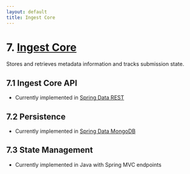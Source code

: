```yaml
---
layout: default
title: Ingest Core
---
```

# 7. [Ingest Core](https://github.com/HumanCellAtlas/ingest-core)

Stores and retrieves metadata information and tracks submission state.

## 7.1 Ingest Core API
* Currently implemented in [Spring Data REST](https://projects.spring.io/spring-data-rest/)

## 7.2 Persistence
* Currently implemented in [Spring Data MongoDB](https://projects.spring.io/spring-data-mongodb/)

## 7.3 State Management
* Currently implemented in Java with Spring MVC endpoints 